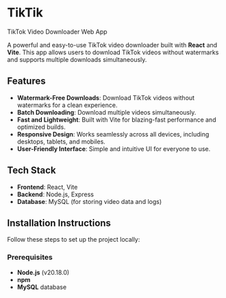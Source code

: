 # TikTik
TikTok Video Downloader Web App

A powerful and easy-to-use TikTok video downloader built with **React** and **Vite**. This app allows users to download TikTok videos without watermarks and supports multiple downloads simultaneously.

## Features

- **Watermark-Free Downloads**: Download TikTok videos without watermarks for a clean experience.
- **Batch Downloading**: Download multiple videos simultaneously.
- **Fast and Lightweight**: Built with Vite for blazing-fast performance and optimized builds.
- **Responsive Design**: Works seamlessly across all devices, including desktops, tablets, and mobiles.
- **User-Friendly Interface**: Simple and intuitive UI for everyone to use.

## Tech Stack

- **Frontend**: React, Vite
- **Backend**: Node.js, Express
- **Database**: MySQL (for storing video data and logs)

## Installation Instructions

Follow these steps to set up the project locally:

### Prerequisites

- **Node.js** (v20.18.0)
- **npm**
- **MySQL** database

